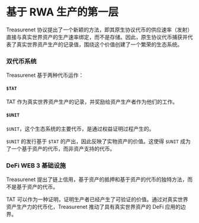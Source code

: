 # 基于 RWA 生产的第一层

Treasurenet 协议提出了一个新颖的方法，即其原生协议代币的供应速率（发射）直接与真实世界资产的生产速率绑定，而不是存储。因此，原生协议代币捕获并代表了真实世界资产生产的记录值，围绕这个价值创建了一个繁荣的生态系统。

### 双代币系统

Treasurenet 基于两种代币运作：

#### `$TAT`

TAT 作为真实世界资产生产的记录，并奖励给资产生产者作为他们的工作。

#### `$UNIT`

`$UNIT`，这个生态系统的主要代币，是通过权益证明过程产生的。

`$UNIT` 的发行基于 `$TAT` 的产出，因此反映了实物资产的价值。这使得 `$UNIT` 成为了一个基于资产的代币，而非资产支持的代币。

### DeFi WEB 3 基础设施

Treasurenet 提出了链上信用，基于资产的抵押和基于资产的代币的独特方法，而不是基于资产的代币。

TAT 可以作为一种证明，证明生产者已经产生了可验证的价值。通过对真实世界资产生产力的代币化，Treasurenet 推动了具有真实世界资产的 DeFi 应用的边界。
